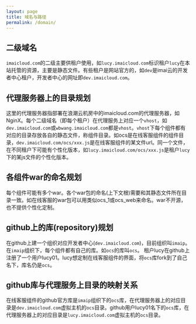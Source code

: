 ```yaml
---
layout: page
title: 域名与路径
permalink: /domain/
---
```

## 二级域名 ##
`imaicloud.com`的二级主要供租户使用，如`lucy.imaicloud.com`标识租户`lucy`在本站托管的资源，主要是静态文件。有些租户是网站官方的，如`dev`是imai云的开发者中心租户，开发者中心的网址即`dev.imaicloud.com`。

## 代理服务器上的目录规划 ##
这里的代理服务器指部署在浪潮云机房中的imaicloud.com的代理服务器，如NginX。每个二级域名（即每个租户）在代理服务上对应一个`vhost`，如`dev.imaicloud.com`或`wbwang.imaicloud.com`都是`vhost`。`vhost`下每个组件都有对应的目录存放各自的静态文件，称组件目录。如ocs是在线客服组件的组件目录，`dev.imaicloud.com/ocs/xxx.js`是在线客服组件的某文件url。同一个文件，在不同租户下可能有个性化版本，如`lucy.imaicloud.com/ocs/xxx.js`是租户`lucy`下的某js文件的个性化版本。

## 各组件war的命名规划 ##
每个组件可能有多个war。各个war包的命名(上下文根)需要和其静态文件所在目录一致。如在线客服的war包可以用类似ocs_1或ocs_web来命名。war不开源，也不提供个性化定制。

## github上的库(repository)规划
在github上建一个组织对应开发者中心(`dev.imaicloud.com`)，目前组织叫`imaip`。在`imaip`组织下，每个组件都有自己的库。如`ocs`的库叫`ocs`。
租户lucy在github上注册了一个用户lucy01。lucy想定制在线客服组件的界面，将`ocs`库fork到了自己名下，库名仍是`ocs`。

## github库与代理服务上目录的映射关系
在线客服组件的github官方库是`imaip`组织下的`ocs`库，在代理服务器上的对应目录是`dev.imaicloud.com`虚拟主机的`ocs`目录。github用户lucy01名下的`ocs`库，在代理服务器上的对应目录是`lucy.imaicloud.com`虚拟主机的`ocs`目录。
